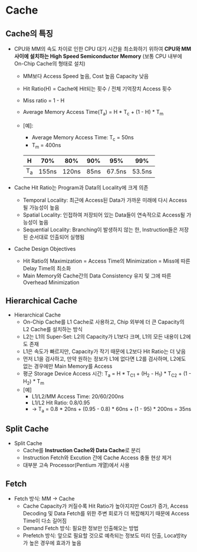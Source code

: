 # Cache

## Cache의 특징

* CPU와 MM의 속도 차이로 인한 CPU 대기 시간을 최소화하기 위하여 **CPU와 MM 사이에 설치하는 High Speed Semiconductor Memory** (보통 CPU 내부에 On-Chip Cache의 형태로 설치)
    * MM보다 Access Speed 높음, Cost 높음 Capacity 낮음
    * Hit Ratio(H) = Cache에 Hit되는 횟수 / 전체 기억장치 Access 횟수
    * Miss ratio = 1 - H
    * Average Memory Access Time(T<sub>a</sub>) = H * T<sub>c</sub> + (1 - H) * T<sub>m</sub>  
    * [예]:
        * Average Memory Access Time: T<sub>c</sub> = 50ns
        * T<sub>m</sub> = 400ns

        H | 70% | 80% | 90% | 95% | 99%
        --|-----|-----|-----|-----|----
        T<sub>a</sub> | 155ns | 120ns | 85ns | 67.5ns | 53.5ns

* Cache Hit Ratio는 Program과 Data의 Locality에 크게 의존
    * Temporal Locality: 최근에 Access된 Data가 가까운 미래에 다시 Access될 가능성이 높음
    * Spatial Locality: 인접하여 저장되어 있는 Data들이 연속적으로 Access될 가능성이 높음
    * Sequential Locality: Branching이 발생하지 않는 한, Instruction들은 저장된 순서대로 인출되어 실행됨

* Cache Design Objectives
    * Hit Ratio의 Maximization = Access Time의 Minimization = Miss에 따른 Delay Time의 최소화
    * Main Memory와 Cache간의 Data Consistency 유지 및 그에 따른 Overhead Minimization

## Hierarchical Cache

* Hierarchical Cache
    * On-Chip Cache를 L1 Cache로 사용하고, Chip 외부에 더 큰 Capacity의 L2 Cache를 설치하는 방식
    * L2는 L1의 Super-Set: L2의 Capacity가 L1보다 크며, L1의 모든 내용이 L2에도 존재
    * L1은 속도가 빠르지만, Capacity가 작기 때문에 L2보다 Hit Ratio는 더 낮음
    * 먼저 L1을 검사하고, 만약 원하는 정보가 L1에 없다면 L2를 검사하며, L2에도 없는 경우에만 Main Memory를 Access
    * 평군 Storage Device Access 시간: T<sub>a</sub> = H * T<sub>C1</sub> + (H<sub>2</sub> - H<sub>1</sub>) * T<sub>C2</sub> + (1 - H<sub>2</sub>) * T<sub>m</sub>
    * [예]
        * L1/L2/MM Access Time: 20/60/200ns
        * L1/L2 Hit Ratio: 0.8/0.95
        * -> T<sub>a</sub> = 0.8 * 20ns + (0.95 - 0.8) * 60ns + (1 - 95) * 200ns = 35ns

## Split Cache

* Split Cache
    * Cache를 **Instruction Cache와 Data Cache**로 분리
    * Instruction Fetch와 Excution 간에 Cache Access 충돌 현상 제거
    * 대부분 고속 Processor(Pentium 개열)에서 사용

## Fetch

* Fetch 방식: MM -> Cache
    * Cache Capacity가 커질수록 Hit Ratio가 높아지지만 Cost가 증가, Access Decoding 및 Data Fetch를 위한 주변 회로가 더 복잡해지기 때문에 Access Time이 다소 길어짐
    * Demand Fetch 방식: 필요한 정보만 인출해오는 방법
    * Prefetch 방식: 앞으로 필요할 것으로 예측되는 정보도 미리 인출, Loca방ity가 높은 경우에 효과가 높음
